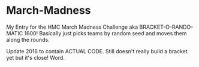# March-Madness
My Entry for the HMC March Madness Challenge aka BRACKET-O-RANDO-MATIC 1600! 
Basically just picks teams by random seed and moves them along the rounds. 

Update 2016 to contain ACTUAL CODE.
Still doesn't really build a bracket yet but it's close! Word.
